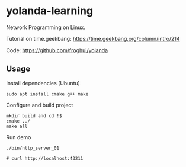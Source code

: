 # yolanda-learning
Network Programming on Linux.

Tutorial on time.geekbang: https://time.geekbang.org/column/intro/214

Code: https://github.com/froghui/yolanda



## Usage

Install dependencies (Ubuntu)

```shell
sudo apt install cmake g++ make
```

Configure and build project

```shell
mkdir build and cd !$
cmake ../
make all
```

Run demo

```shell
./bin/http_server_01

# curl http://localhost:43211
```

